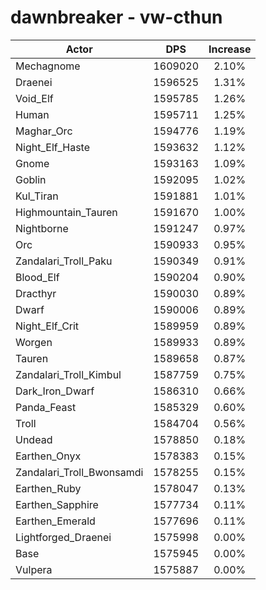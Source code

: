 # dawnbreaker - vw-cthun
| Actor | DPS | Increase |
|---|:---:|:---:|
|Mechagnome|1609020|2.10%|
|Draenei|1596525|1.31%|
|Void_Elf|1595785|1.26%|
|Human|1595711|1.25%|
|Maghar_Orc|1594776|1.19%|
|Night_Elf_Haste|1593632|1.12%|
|Gnome|1593163|1.09%|
|Goblin|1592095|1.02%|
|Kul_Tiran|1591881|1.01%|
|Highmountain_Tauren|1591670|1.00%|
|Nightborne|1591247|0.97%|
|Orc|1590933|0.95%|
|Zandalari_Troll_Paku|1590349|0.91%|
|Blood_Elf|1590204|0.90%|
|Dracthyr|1590030|0.89%|
|Dwarf|1590006|0.89%|
|Night_Elf_Crit|1589959|0.89%|
|Worgen|1589933|0.89%|
|Tauren|1589658|0.87%|
|Zandalari_Troll_Kimbul|1587759|0.75%|
|Dark_Iron_Dwarf|1586310|0.66%|
|Panda_Feast|1585329|0.60%|
|Troll|1584704|0.56%|
|Undead|1578850|0.18%|
|Earthen_Onyx|1578383|0.15%|
|Zandalari_Troll_Bwonsamdi|1578255|0.15%|
|Earthen_Ruby|1578047|0.13%|
|Earthen_Sapphire|1577734|0.11%|
|Earthen_Emerald|1577696|0.11%|
|Lightforged_Draenei|1575998|0.00%|
|Base|1575945|0.00%|
|Vulpera|1575887|0.00%|
